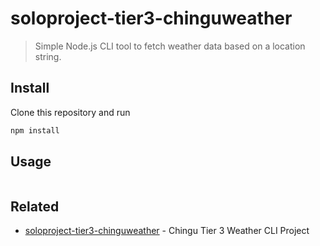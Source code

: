 # soloproject-tier3-chinguweather

> Simple Node.js CLI tool to fetch weather data based on a location string.

## Install
Clone this repository and run
```sh
npm install
```

## Usage

```

```

## Related

- [soloproject-tier3-chinguweather](https://github.com/chingu-voyages/soloproject-tier3-chinguweather) - Chingu Tier 3 Weather CLI Project
